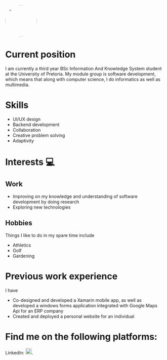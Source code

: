 [<img src="https://avatars.githubusercontent.com/u/59819453?v=4" width="100" height="100" style="border-radius:50%">](https://github.com/Arno-Moller)

# Current position
I am currently a third year BSc Information And Knowledge System student at the University of Pretoria. My module group is software development, which means that along with computer science, I do informatics as well as multimedia.

# Skills
<ul>
  <li>UI/UX design</li>
  <li>Backend development</li>
  <li>Collaboration</li>
  <li>Creative problem solving</li>
  <li>Adaptivity</li>
</ul>

# Interests 💻
## Work
<ul>
  <li>Improving on my knowledge and understanding of software development by doing research</li>
  <li>Exploring new technologies</li>
</ul>

## Hobbies
Things I like to do in my spare time include
<ul>
  <li>Athletics</li>
  <li>Golf</li>
  <li>Gardening</li>
</ul>

# Previous work experience
I have 
<ul>
  <li>Co-designed and developed a Xamarin mobile app, as well as developed a windows forms application integrated with Google Maps Api for an ERP company</li>
  <li>Created and deployed a personal website for an individual</li>
</ul>
  
# Find me on the following platforms:
LinkedIn: [<img src="https://cdn3.iconfinder.com/data/icons/picons-social/57/11-linkedin-128.png" width="20" height="20">](https://www.linkedin.com/in/arno-m%C3%B6ller-a96a8920b/).

<!-- Icons -->

<!--
**Arno-Moller/Arno-Moller** is a ✨ _special_ ✨ repository because its `README.md` (this file) appears on your GitHub profile.

Here are some ideas to get you started:

- 🔭 I’m currently working on ...
- 🌱 I’m currently learning ...
- 👯 I’m looking to collaborate on ...
- 🤔 I’m looking for help with ...
- 💬 Ask me about ...
- 📫 How to reach me: ...
- 😄 Pronouns: ...
- ⚡ Fun fact: ...
-->
